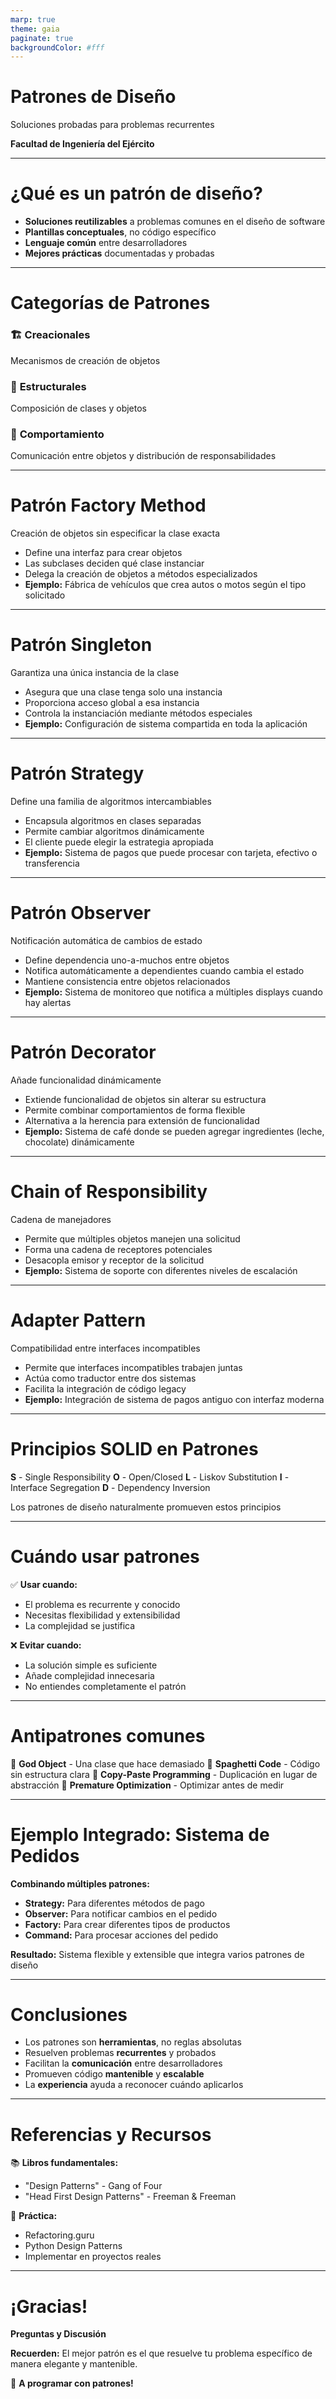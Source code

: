```yaml
---
marp: true
theme: gaia
paginate: true
backgroundColor: #fff
---
```


# Patrones de Diseño
Soluciones probadas para problemas recurrentes

**Facultad de Ingeniería del Ejército**

---

# ¿Qué es un patrón de diseño?

- **Soluciones reutilizables** a problemas comunes en el diseño de software
- **Plantillas conceptuales**, no código específico
- **Lenguaje común** entre desarrolladores
- **Mejores prácticas** documentadas y probadas

---

# Categorías de Patrones

### 🏗️ **Creacionales**
Mecanismos de creación de objetos

### 🔧 **Estructurales**
Composición de clases y objetos

### 🎯 **Comportamiento**
Comunicación entre objetos y distribución de responsabilidades

---

# Patrón Factory Method
Creación de objetos sin especificar la clase exacta

- Define una interfaz para crear objetos
- Las subclases deciden qué clase instanciar
- Delega la creación de objetos a métodos especializados
- **Ejemplo:** Fábrica de vehículos que crea autos o motos según el tipo solicitado

---

# Patrón Singleton
Garantiza una única instancia de la clase

- Asegura que una clase tenga solo una instancia
- Proporciona acceso global a esa instancia
- Controla la instanciación mediante métodos especiales
- **Ejemplo:** Configuración de sistema compartida en toda la aplicación

---

# Patrón Strategy
Define una familia de algoritmos intercambiables

- Encapsula algoritmos en clases separadas
- Permite cambiar algoritmos dinámicamente
- El cliente puede elegir la estrategia apropiada
- **Ejemplo:** Sistema de pagos que puede procesar con tarjeta, efectivo o transferencia

---

# Patrón Observer
Notificación automática de cambios de estado

- Define dependencia uno-a-muchos entre objetos
- Notifica automáticamente a dependientes cuando cambia el estado
- Mantiene consistencia entre objetos relacionados
- **Ejemplo:** Sistema de monitoreo que notifica a múltiples displays cuando hay alertas

---

# Patrón Decorator
Añade funcionalidad dinámicamente

- Extiende funcionalidad de objetos sin alterar su estructura
- Permite combinar comportamientos de forma flexible
- Alternativa a la herencia para extensión de funcionalidad
- **Ejemplo:** Sistema de café donde se pueden agregar ingredientes (leche, chocolate) dinámicamente

---

# Chain of Responsibility
Cadena de manejadores

- Permite que múltiples objetos manejen una solicitud
- Forma una cadena de receptores potenciales
- Desacopla emisor y receptor de la solicitud
- **Ejemplo:** Sistema de soporte con diferentes niveles de escalación

---

# Adapter Pattern
Compatibilidad entre interfaces incompatibles

- Permite que interfaces incompatibles trabajen juntas
- Actúa como traductor entre dos sistemas
- Facilita la integración de código legacy
- **Ejemplo:** Integración de sistema de pagos antiguo con interfaz moderna

---

# Principios SOLID en Patrones

**S** - Single Responsibility
**O** - Open/Closed
**L** - Liskov Substitution
**I** - Interface Segregation
**D** - Dependency Inversion

Los patrones de diseño naturalmente promueven estos principios

---

# Cuándo usar patrones

✅ **Usar cuando:**
- El problema es recurrente y conocido
- Necesitas flexibilidad y extensibilidad
- La complejidad se justifica

❌ **Evitar cuando:**
- La solución simple es suficiente
- Añade complejidad innecesaria
- No entiendes completamente el patrón

---

# Antipatrones comunes

🚫 **God Object** - Una clase que hace demasiado
🚫 **Spaghetti Code** - Código sin estructura clara
🚫 **Copy-Paste Programming** - Duplicación en lugar de abstracción
🚫 **Premature Optimization** - Optimizar antes de medir

---

# Ejemplo Integrado: Sistema de Pedidos
**Combinando múltiples patrones:**

- **Strategy:** Para diferentes métodos de pago
- **Observer:** Para notificar cambios en el pedido
- **Factory:** Para crear diferentes tipos de productos
- **Command:** Para procesar acciones del pedido

**Resultado:** Sistema flexible y extensible que integra varios patrones de diseño

---

# Conclusiones

- Los patrones son **herramientas**, no reglas absolutas
- Resuelven problemas **recurrentes** y probados
- Facilitan la **comunicación** entre desarrolladores
- Promueven código **mantenible** y **escalable**
- La **experiencia** ayuda a reconocer cuándo aplicarlos

---

# Referencias y Recursos

📚 **Libros fundamentales:**
- "Design Patterns" - Gang of Four
- "Head First Design Patterns" - Freeman & Freeman

🔧 **Práctica:**
- Refactoring.guru
- Python Design Patterns
- Implementar en proyectos reales

---

# ¡Gracias!

**Preguntas y Discusión**

**Recuerden:** El mejor patrón es el que resuelve tu problema específico de manera elegante y mantenible.

🚀 **A programar con patrones!**
